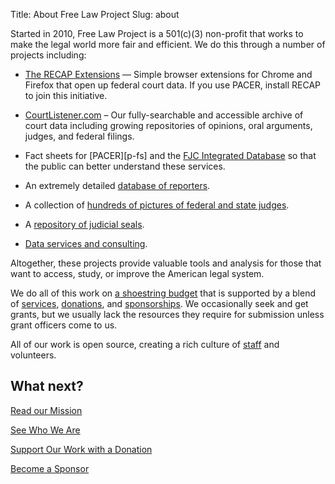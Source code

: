 Title: About Free Law Project
Slug: about

Started in 2010, Free Law Project is a 501(c)(3) non-profit that works to make the legal world more fair and efficient. We do this through a number of projects including:

 - [The RECAP Extensions][recap] &mdash; Simple browser extensions for Chrome and Firefox that open up federal court data. If you use PACER, install RECAP to join this initiative. 
 
 - [CourtListener.com][cl] &ndash; Our fully-searchable and accessible archive of court data including growing repositories of opinions, oral arguments, judges, and federal filings.
 
 - Fact sheets for [PACER][p-fs] and the [FJC Integrated Database][fjc-fs] so that the public can better understand these services.
 
 - An extremely detailed [database of reporters][rdb].
 
 - A collection of [hundreds of pictures of federal and state judges][pic-db].
 
 - A [repository of judicial seals][seal-db].
 
 - [Data services and consulting][serv].
 
Altogether, these projects provide valuable tools and analysis for those that want to access, study, or improve the American legal system.

We do all of this work on [a shoestring budget][budget] that is supported by a blend of [services][serv], [donations][donate], and [sponsorships][spon].  We occasionally seek and get grants, but we usually lack the resources they require for submission unless grant officers come to us. 

All of our work is open source, creating a rich culture of [staff][who] and volunteers.
 
## What next?

<div class="row">
  <div class="col-xs-6">
        <p><a href="{filename}/pages/mission.md" class="btn btn-primary btn-lg btn-block">Read our Mission</a>
        </p>
    </div>
    <div class="col-xs-6">
        <p><a href="{filename}/pages/team.md" class="btn btn-primary btn-lg btn-block">See Who We Are</a>
        </p>
    </div>
</div>

<div class="row v-offset-above-1">
    <div class="col-xs-6">
        <p><a href="{filename}/pages/donate.md" class="btn btn-danger btn-lg btn-block">Support Our Work<span class="hidden-xs hidden-sm"> with a Donation</span></a>
        </p>
    </div>
    <div class="col-xs-6">
        <p><a href="{filename}/pages/become-a-sponsor.md" class="btn btn-danger btn-lg btn-block">Become a Sponsor</a>
        </p>
    </div>
</div>


[recap]: {filename}/pages/recap.md
[cl]: https://www.courtlistener.com
[f-fs]: {filename}/pages/pacer-facts.md
[fjc-fs]: {filename}/pages/idb-facts.md
[rdb]: https://github.com/freelawproject/reporters-db
[pic-db]: https://github.com/freelawproject/judge-pics
[seal-db]: {filename}/pages/judicial-seals.md
[serv]: {filename}/pages/data-services.md
[budget]: {filename}/pages/non-profit-documents.md
[donate]: {filename}/pages/donate.md
[spon]: {filename}/pages/sponsors.md
[who]: {filename}/pages/team.md